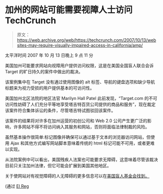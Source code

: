 # 加州的网站可能需要视障人士访问 TechCrunch

> 原文：<https://web.archive.org/web/https://techcrunch.com/2007/10/13/websites-may-require-visually-impaired-access-in-california/amp/>

太平洋时间 2007 年 10 月 13 日晚上 9 点 11 分

 <amp-img src="https://web.archive.org/web/20230203091824im_/https://techcrunch.com/wp-content/uploads/2007/10/visual.jpg" class="shot2 amp-wp-enforced-sizes i-amphtml-layout-intrinsic i-amphtml-layout-size-defined" alt="visual access image" layout="intrinsic" i-amphtml-layout="intrinsic"><i-amphtml-sizer class="i-amphtml-sizer"></i-amphtml-sizer></amp-img> 美国加州可能要求网站向视障用户提供访问权限，这是在美国全国盲人联合会诉 Target 的旷日持久的案件中做出的裁决。

该案例集中在 Target 没有通过使用图像的 alt 标签、导航的键盘选项和缺少导航标题来为视力受损的用户提供基本的可访问性。

美国加州北区法院的地区法官 Marilyn Hall Patel 此前发现，“Target.com 的不可访问性妨碍了人们充分平等地享受塔吉特百货公司提供的商品和服务”，现在裁定该案件符合集体诉讼的条件，尽管塔吉特试图驳回该案件。

该案件的结果将对许多在加州运营的初创公司和 Web 2.0 公司产生更广泛的影响，许多网站不得不将访问纳入其服务和网站，否则将面临法律制裁的风险。

虽然基本操作很简单:标记图像并确保可以通过基于文本的浏览器访问网站，但使用 Ajax 和其他方式编写网站脚本意味着传统的 html 标记可能不可用，或者更难以实现。

从法院案例中可以看出，美国残疾人法案也可能要求无障碍，这意味着尽管该裁决目前只关注加州法律，但它可能会扩展到美国其他地区。

关于使网站对有视觉障碍的人无障碍的更多信息可以在[美国盲人基金会找到。](https://web.archive.org/web/20230203091824/http://www.afb.org/)

(通过 [El Reg](https://web.archive.org/web/20230203091824/http://www.theregister.co.uk/2007/10/14/california_target_web_accessibility/)

<amp-analytics data-credentials="include" class="i-amphtml-layout-fixed i-amphtml-layout-size-defined" i-amphtml-layout="fixed"></amp-analytics>